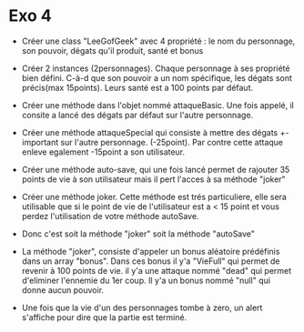 # Exo 4
- Créer une class "LeeGofGeek" avec 4 propriété : le nom du personnage, son pouvoir, dégats qu'il produit, santé et bonus
- Créer 2 instances (2personnages). Chaque personnage à ses propriété bien défini. C-à-d que son pouvoir a un nom spécifique, les dégats sont précis(max 15points). Leurs santé est a 100 points par défaut.

- Créer une méthode dans l'objet nommé attaqueBasic. Une fois appelé, il consite a lancé des dégats par défaut sur l'autre personnage. 
- Créer une méthode attaqueSpecial qui consiste à mettre des dégats +- important sur l'autre personnage. (-25point). Par contre cette attaque enleve egalement -15point a son utilisateur.
- Créer une méthode auto-save, qui une fois lancé permet de rajouter 35 points de vie à son utilisateur mais il pert l'acces à sa méthode "joker"
- Créer une méthode joker. Cette méthode est trés particuliere, elle sera utilisable que si le point de vie de l'utilisateur est a < 15 point et vous perdez l'utilisation de votre méthode autoSave.
- Donc c'est soit la méthode "joker" soit la méthode "autoSave"
- La méthode "joker", consiste d'appeler un bonus aléatoire prédéfinis dans un array "bonus". Dans ces bonus il y'a "VieFull" qui permet de revenir à 100 points de vie. il y'a une attaque nommé "dead" qui permet d'eliminer l'ennemie du 1er coup. Il y'a un bonus nommé "null" qui donne aucun pouvoir.

- Une fois que la vie d'un des personnages tombe à zero, un alert s'affiche pour dire que la partie est terminé.